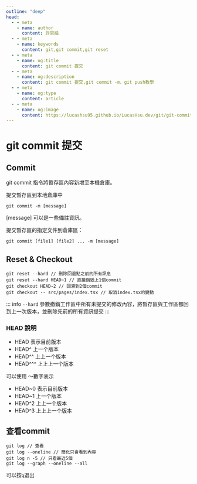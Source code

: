 ```yaml
---
outline: "deep"
head:
  - - meta
    - name: author
      content: 許恩綸
  - - meta
    - name: keywords
      content: git,git commit,git reset
  - - meta
    - name: og:title
      content: git commit 提交
  - - meta
    - name: og:description
      content: git commit 提交,git commit -m、git push教學
  - - meta
    - name: og:type
      content: article
  - - meta
    - name: og:image
      content: https://lucashsu95.github.io/LucasHsu.dev/git/git-commit.html
---
```


# git commit 提交

## Commit

git commit 指令將暫存區內容新增至本機倉庫。

提交暫存區到本地倉庫中

```shell
git commit -m [message]
```

[message] 可以是一些備註資訊。

提交暫存區的指定文件到倉庫區：

```shell
git commit [file1] [file2] ... -m [message]
```

## Reset & Checkout
```shell
git reset --hard // 刪除回退點之前的所有訊息
git reset --hard HEAD~1 // 直接銷毀上1個commit
git checkout HEAD~2 // 回溯到2個commit
git checkout -- src/pages/index.tsx // 取消index.tsx的變動
```

::: info
`--hard` 參數撤銷工作區中所有未提交的修改內容，將暫存區與工作區都回到上一次版本，並刪除先前的所有資訊提交
:::

### HEAD 說明

- HEAD 表示目前版本
- HEAD^ 上一个版本
- HEAD^^ 上上一个版本
- HEAD^^^ 上上上一个版本

可以使用 ～數字表示

- HEAD~0 表示目前版本
- HEAD~1 上一个版本
- HEAD^2 上上一个版本
- HEAD^3 上上上一个版本

## 查看commit

```shell
git log // 查看
git log --oneline // 簡化只會看到內容
git log n -5 // 只看最近5個
git log --graph --oneline --all
```

可以按`q`退出